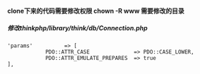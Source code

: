 
#### clone下来的代码需要修改权限 chown -R www 需要修改的目录 
##### 修改thinkphp/library/think/db/Connection.php
```
'params'          => [
            PDO::ATTR_CASE              => PDO::CASE_LOWER,
            PDO::ATTR_EMULATE_PREPARES  => true
],
```